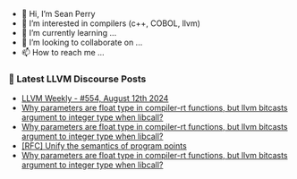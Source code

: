- 👋 Hi, I’m Sean Perry
- 👀 I’m interested in compilers (c++, COBOL, llvm)
- 🌱 I’m currently learning ...
- 💞️ I’m looking to collaborate on ...
- 📫 How to reach me ...

<!---
s66perry/s66perry is a ✨ special ✨ repository because its `README.md` (this file) appears on your GitHub profile.
You can click the Preview link to take a look at your changes.
--->
### 📕 Latest LLVM Discourse Posts

<!-- DISCOURSE-LLVM:START -->
- [LLVM Weekly - #554, August 12th 2024](https://discourse.llvm.org/t/llvm-weekly-554-august-12th-2024/80678#post_2)
- [Why parameters are float type in compiler-rt functions, but llvm bitcasts argument to integer type when libcall?](https://discourse.llvm.org/t/why-parameters-are-float-type-in-compiler-rt-functions-but-llvm-bitcasts-argument-to-integer-type-when-libcall/80775#post_4)
- [Why parameters are float type in compiler-rt functions, but llvm bitcasts argument to integer type when libcall?](https://discourse.llvm.org/t/why-parameters-are-float-type-in-compiler-rt-functions-but-llvm-bitcasts-argument-to-integer-type-when-libcall/80775#post_3)
- [[RFC] Unify the semantics of program points](https://discourse.llvm.org/t/rfc-unify-the-semantics-of-program-points/80671#post_4)
- [Why parameters are float type in compiler-rt functions, but llvm bitcasts argument to integer type when libcall?](https://discourse.llvm.org/t/why-parameters-are-float-type-in-compiler-rt-functions-but-llvm-bitcasts-argument-to-integer-type-when-libcall/80775#post_2)
<!-- DISCOURSE-LLVM:END -->
